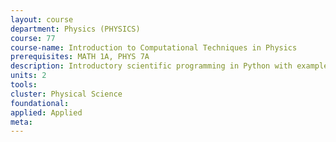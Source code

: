 ```yaml
---
layout: course 
department: Physics (PHYSICS)
course: 77
course-name: Introduction to Computational Techniques in Physics
prerequisites: MATH 1A, PHYS 7A
description: Introductory scientific programming in Python with examples from physics. Topics include - visualization, statistics and probability, regression, numerical integration, simulation, data modeling, function approximation, and algebraic systems. Recommended for freshman physics majors. 
units: 2
tools: 
cluster: Physical Science
foundational: 
applied: Applied
meta: 
---
```

